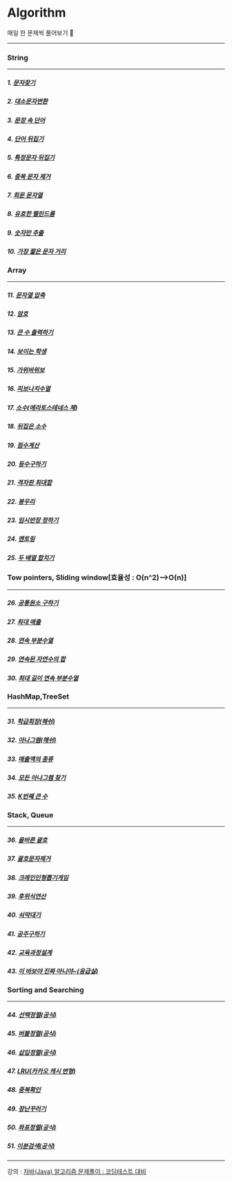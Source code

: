 # Algorithm
매일 한 문제씩 풀어보기 🥊

<hr>

### String
<hr>

##### 1. [문자찾기](./src/숙작/문자찾기.java)
##### 2. [대소문자변환](./src/숙작/대소문자변환.java)
##### 3. [문장 속 단어](./src/숙작/문장속단어.java)
##### 4. [단어 뒤집기](./src/숙작/단어뒤집기.java)
##### 5. [특정문자 뒤집기](./src/숙작/특정문자뒤집기.java)
##### 6. [중복 문자 제거](./src/숙작/중복문자제거.java)
##### 7. [회문 문자열](./src/숙작/회문문자열.java)
##### 8. [유효한 팰린드롬](./src/숙작/유효한팰린드롬.java)
##### 9. [숫자만 추출](./src/숙작/숫자만추출.java)
##### 10. [가장 짧은 문자 거리](./src/숙작/가장짧은문자거리.java)

### Array
<hr>

##### 11. [문자열 압축](./src/숙작/문자열압축.java)
##### 12. [암호](./src/숙작/암호.java)
##### 13. [큰 수 출력하기](./src/숙작/큰수출력하기.java)
##### 14. [보이는 학생](./src/숙작/보이는학생.java)
##### 15. [가위바위보](./src/숙작/가위바위보.java)
##### 16. [피보나치수열](./src/숙작/피보나치수열.java)
##### 17. [소수(에라토스테네스 체)](./src/숙작/피보나치수열.java)
##### 18. [뒤집은 소수](./src/숙작/뒤집은소수.java)
##### 19. [점수계산](./src/숙작/점수계산.java)
##### 20. [등수구하기](./src/숙작/등수구하기.java)
##### 21. [격자판 최대합](./src/숙작/격자판최대합.java)
##### 22. [봉우리](./src/숙작/봉우리.java)
##### 23. [임시반장 정하기](./src/숙작/임시반장정하기.java)
##### 24. [멘토링](./src/숙작/멘토링.java)
##### 25. [두 배열 합치기](./src/숙작/두배열합치기.java)

### Tow pointers, Sliding window[효율성 : O(n^2)-->O(n)]
<hr>

##### 26. [공통원소 구하기](./src/숙작/공통원소구하기.java)
##### 27. [최대 매출](./src/숙작/최대매출.java)
##### 28. [연속 부분수열](./src/숙작/연속부분수열.java)
##### 29. [연속된 자연수의 합](./src/숙작/연속된자연수의합.java)
##### 30. [최대 길이 연속 부분수열](./src/숙작/최대길이연속부분수열.java)

### HashMap,TreeSet
<hr>

##### 31. [학급회장(해쉬)](./src/숙작/학급회장.java)
##### 32. [아나그램(해쉬)](./src/숙작/아나그램.java)
##### 33. [매출액의 종류](./src/숙작/매출액의종류.java)
##### 34. [모든 아나그램 찾기](./src/숙작/모든아나그램찾기.java)
##### 35. [K번째 큰 수](./src/숙작/K번째큰수.java)

### Stack, Queue
<hr>

##### 36. [올바른 괄호](./src/숙작/올바른괄호.java)
##### 37. [괄호문자제거](./src/숙작/괄호문자제거.java)
##### 38. [크레인인형뽑기게임](./src/숙작/크레인인형뽑기게임.java)
##### 39. [후위식연산](./src/숙작/후위식연산.java)
##### 40. [쇠막대기](./src/숙작/쇠막대기.java)
##### 41. [공주구하기](./src/숙작/공주구하기.java)
##### 42. [교육과정설계](./src/숙작/교육과정설계.java)
##### 43. [이 바보야 진짜 아니야~(응급실)](./src/숙작/응급실.java)

### Sorting and Searching
<hr>

##### 44. [선택정렬(공식)](./src/숙작/선택정렬.java)
##### 45. [버블정렬(공식)](./src/숙작/버블정렬.java)
##### 46. [삽입정렬(공식)](./src/숙작/삽입정렬.java)
##### 47. [LRU(카카오 캐시 변형)](./src/숙작/LRU.java)
##### 48. [중복확인](./src/숙작/중복확인.java)
##### 49. [장난꾸러기](./src/숙작/장난꾸러기.java)
##### 50. [좌표정렬(공식)](./src/숙작/좌표정렬.java)
##### 51. [이분검색(공식)](./src/숙작/이분검색.java)

<hr>

강의 : [자바(Java) 알고리즘 문제풀이 : 코딩테스트 대비](https://www.inflearn.com/course/%EC%9E%90%EB%B0%94-%EC%95%8C%EA%B3%A0%EB%A6%AC%EC%A6%98-%EB%AC%B8%EC%A0%9C%ED%92%80%EC%9D%B4-%EC%BD%94%ED%85%8C%EB%8C%80%EB%B9%84/dashboard)